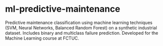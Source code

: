 # ml-predictive-maintenance
Predictive maintenance classification using machine learning techniques (SVM, Neural Networks, Balanced Random Forest) on a synthetic industrial dataset. Includes binary and multiclass failure prediction. Developed for the Machine Learning course at FCTUC.
